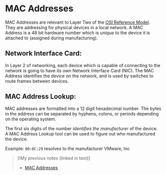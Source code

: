 
# MAC Addresses
MAC Addresses are relevant to Layer Two of the [OSI Reference Model](/networking/OSI/OSI-reference-model.md). They are addressing for physical devices in a local network. A MAC Address is a 48 bit hardware number which is *unique* to the device it is attached to (assigned during manufacturing).

## Network Interface Card:
In Layer 2 of networking, each device which is capable of connecting to the network is going to have its own Network Interface Card (NIC). The MAC Address identifies the device on the network, and is used by switches to route frames between devices.

## MAC Address Lookup:
MAC addresses are formatted into a 12 digit hexadecimal number. The bytes in the address can be separated by hyphens, colons, or periods depending on the operating system.

The first six digits of the number *identifies the manufacturer* of the device. A MAC Address Lookup tool can be used to figure out who manufactured the device.

Example: `00:0C:29` resolves to the manufacturer VMware, Inc

> [!My previous notes (linked in text)]
> - [MAC Addresses](https://github.com/TrshPuppy/obsidian-notes/blob/main/networking/OSI/MAC-addresses.md)


